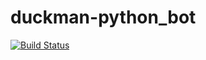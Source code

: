 # duckman-python_bot

[![Build Status](https://travis-ci.org/Grewoss/duckman-python_bot.svg?branch=master)](https://travis-ci.org/Grewoss/duckman-python_bot)
